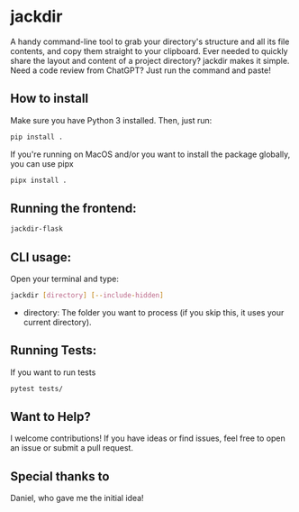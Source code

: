 # jackdir

A handy command-line tool to grab your directory's structure and all its file contents, and copy them straight to your clipboard.
Ever needed to quickly share the layout and content of a project directory? jackdir makes it simple.
Need a code review from ChatGPT? Just run the command and paste!

## How to install
Make sure you have Python 3 installed. Then, just run:

```bash
pip install .
```

If you're running on MacOS and/or you want to install the package globally, you can use pipx

```bash
pipx install .
```

## Running the frontend:
```bash
jackdir-flask
```

## CLI usage:
Open your terminal and type:

```bash
jackdir [directory] [--include-hidden]
```

- directory: The folder you want to process (if you skip this, it uses your current directory).

## Running Tests:

If you want to run tests

```bash
pytest tests/
```

## Want to Help?

I welcome contributions! If you have ideas or find issues, feel free to open an issue or submit a pull request.

## Special thanks to
Daniel, who gave me the initial idea!

